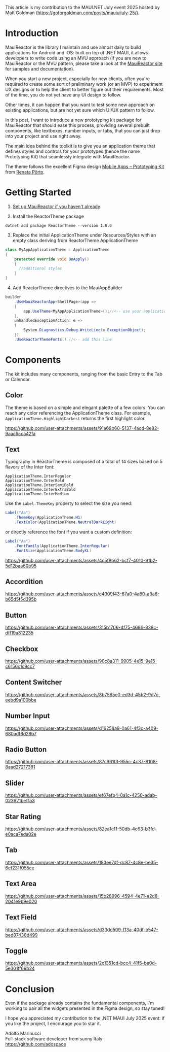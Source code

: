 This article is my contribution to the MAUI.NET July event 2025 hosted by Matt Goldman (https://goforgoldman.com/posts/mauiuijuly-25/).

# Introduction
MauiReactor is the library I maintain and use almost daily to build applications for Android and iOS: built on top of .NET MAUI, it allows developers to write code using an MVU approach (if you are new to MauiReactor or the MVU pattern, please take a look at the [MauiReactor site](https://github.com/adospace/reactorui-maui) for samples and documentation).

When you start a new project, especially for new clients, often you're required to create some sort of preliminary work (or an MVP) to experiment UX designs or to help the client to better figure out their requirements.
Most of the time, you do not yet have any UI design to follow. 

Other times, it can happen that you want to test some new approach on existing applications, but are not yet sure which UI/UX pattern to follow.

In this post, I want to introduce a new prototyping kit package for MauiReactor that should ease this process, providing several prebuilt components, like textboxes, number inputs, or tabs, that you can just drop into your project and use right away.

The main idea behind the toolkit is to give you an application theme that defines styles and controls for your prototypes (hence the name Prototyping Kit) that seamlessly integrate with MauiReactor.

The theme follows the excellent Figma design [Mobile Apps – Prototyping Kit](https://www.figma.com/community/file/1129468881607079432) from [Renata Pôrto](https://www.figma.com/@renataporto).

# Getting Started

1) [Set up MauiReactor if you haven't already](https://adospace.gitbook.io/mauireactor/getting-started-1)

2) Install the ReactorTheme package

```
dotnet add package ReactorTheme --version 1.0.0
```

3) Replace the initial ApplicationTheme under Resources/Styles with an empty class deriving from ReactorTheme ApplicationTheme

```csharp
class MyAppApplicationTheme : ApplicationTheme
{
    protected override void OnApply()
    {
      //additional styles
    }
}
```

4) Add ReactorTheme directives to the MauiAppBuilder

```csharp
builder
    .UseMauiReactorApp<ShellPage>(app =>
    {
        app.UseTheme<MyAppApplicationTheme>();//<-- use your application theme class deriving from the ReactorTheme application theme
    },
    unhandledExceptionAction: e =>
    {
        System.Diagnostics.Debug.WriteLine(e.ExceptionObject);
    })
    .UseReactorThemeFonts() //<-- add this line    
```

# Components

The kit includes many components, ranging from the basic Entry to the Tab or Calendar. 


## Color

The theme is based on a simple and elegant palette of a few colors. You can reach any color referencing the ApplicationTheme class.
For example, `ApplicationTheme.HighlightDarkest` returns the first highlight color.

https://github.com/user-attachments/assets/91a69b60-5137-4acd-8e82-9aac6cca42fa

## Text

Typography in ReactorTheme is composed of a total of 14 sizes based on 5 flavors of the Inter font:

```
ApplicationTheme.InterRegular
ApplicationTheme.InterBold
ApplicationTheme.InterSemiBold
ApplicationTheme.InterExtraBold
ApplicationTheme.InterMedium
```

Use the `Label.ThemeKey` property to select the size you need:

```csharp
Label("Aa")
    .ThemeKey(ApplicationTheme.H1)
    .TextColor(ApplicationTheme.NeutralDarkLight)
```

or directly reference the font if you want a custom definition:

```csharp
Label("Aa")
    .FontFamily(ApplicationTheme.InterRegular)
    .FontSize(ApplicationTheme.BodyXL)
```

https://github.com/user-attachments/assets/4c5f8b62-bcf7-4010-91b2-5d12baa60b95

## Accordition

https://github.com/user-attachments/assets/c4909f43-67a0-4a60-a3a6-b65d5f5d395b

## Button

https://github.com/user-attachments/assets/315b1706-4f75-4686-838c-dff19a812235

## Checkbox

https://github.com/user-attachments/assets/90c8a311-9905-4e15-9e15-c6156c1c9cc7

## Content Switcher

https://github.com/user-attachments/assets/8b7565e0-ed3d-45b2-9d7c-eebd9a100bbe

## Number Input

https://github.com/user-attachments/assets/d16258a9-0a61-4f3c-a409-680adf6d28b7

## Radio Button

https://github.com/user-attachments/assets/87c961f3-955c-4c37-8108-8aad27217381

## Slider

https://github.com/user-attachments/assets/ef67efb4-0a1c-4250-adab-023621bef1a3

## Star Rating

https://github.com/user-attachments/assets/82ea1c11-50db-4c63-b3fd-e0aca7eda02e

## Tab

https://github.com/user-attachments/assets/183ee7df-dc87-4c8e-be35-6ef231f055ce

## Text Area

https://github.com/user-attachments/assets/15b28996-4594-4e71-a2d8-2041e9b9e020

## Text Field

https://github.com/user-attachments/assets/d33dd509-f13a-40df-b547-bed87438d499

## Toggle

https://github.com/user-attachments/assets/2c1351cd-bcc4-41f5-be0d-5e301ff69b24


# Conclusion

Even if the package already contains the fundamental components, I'm working to pair all the widgets presented in the Figma design, so stay tuned!

I hope you appreciated my contribution to the .NET MAUI July 2025 event: if you like the project, I encourage you to star it.

Adolfo Marinucci  
Full-stack software developer from sunny Italy  
https://github.com/adospace  




